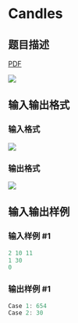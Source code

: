 # Candles

## 题目描述

[problemUrl]: https://uva.onlinejudge.org/index.php?option=com_onlinejudge&Itemid=8&category=278&page=show_problem&problem=3790

[PDF](https://uva.onlinejudge.org/external/123/p12368.pdf)

![](https://cdn.luogu.com.cn/upload/vjudge_pic/UVA12368/eca6e2c32e5b9e4c2ca42ad648573ed295586cbc.png)

## 输入输出格式

### 输入格式

![](https://cdn.luogu.com.cn/upload/vjudge_pic/UVA12368/86435eb955097a83f5b50a80cc6e14c20384ae30.png)

### 输出格式

![](https://cdn.luogu.com.cn/upload/vjudge_pic/UVA12368/caaf0fb615dd30cb08dabb8910ccb8bba1be723b.png)

## 输入输出样例

### 输入样例 #1

```cpp
2 10 11
1 30
0
```


### 输出样例 #1

```cpp
Case 1: 654
Case 2: 30
```


